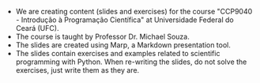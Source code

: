 - We are creating content (slides and exercises) for the course "CCP9040 - Introdução à Programação Científica" at Universidade Federal do Ceará (UFC).
- The course is taught by Professor Dr. Michael Souza.
- The slides are created using Marp, a Markdown presentation tool.
- The slides contain exercises and examples related to scientific programming with Python. When re-writing the slides, do not solve the exercises, just write them as they are.